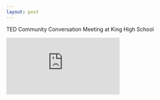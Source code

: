 ```yaml
---
layout: post
---
```


TED Community Conversation Meeting at King High School


<div class="embed-responsive embed-responsive-16by9">
<iframe class="embed-responsive-item" src="https://www.youtube-nocookie.com/embed/36hDHKFrzVc?rel=0" frameborder="0" allowfullscreen></iframe>
</div>
